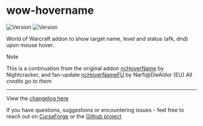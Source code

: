 # wow-hovername

![Version](https://img.shields.io/badge/version-11.0.2-059212)
![Version](https://img.shields.io/badge/version-11.0.0-059212)

World of Warcraft addon to show target name, level and status (afk, dnd) upon mouse hover.

> [!NOTE]
> This is a continuation from the original addon [ncHoverName](https://www.wowinterface.com/downloads/info16012-ncHoverName.html) by Nightcracker, and fan-update [ncHoverNameFU](https://www.wowinterface.com/downloads/info24902-ncHoverNameFU.html#info) by Narfi@DieAldor (EU)
> _All credits go to them_

---
View the [changelog here](./CHANGELOG.md)

If you have questions, suggestions or encountering issues - feel free to reach out on [CurseForge](https://www.curseforge.com/wow/addons/hovername) or the [Github project](https://github.com/MorphieBlossom/wow-hovername)